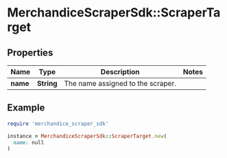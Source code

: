 # MerchandiceScraperSdk::ScraperTarget

## Properties

| Name | Type | Description | Notes |
| ---- | ---- | ----------- | ----- |
| **name** | **String** | The name assigned to the scraper. |  |

## Example

```ruby
require 'merchandice_scraper_sdk'

instance = MerchandiceScraperSdk::ScraperTarget.new(
  name: null
)
```

